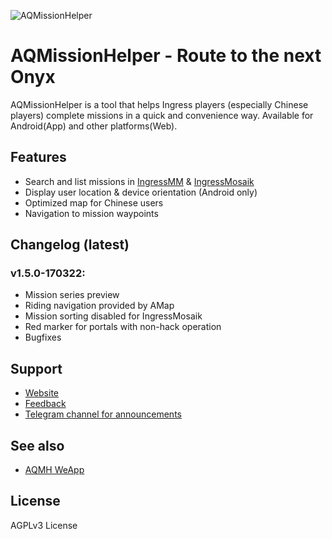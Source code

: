 ![AQMissionHelper](http://imaq.cn/mh/icon.png)

# AQMissionHelper - Route to the next Onyx
AQMissionHelper is a tool that helps Ingress players (especially Chinese players) complete missions in a quick and convenience way.
Available for Android(App) and other platforms(Web).

## Features
- Search and list missions in [IngressMM](https://ingressmm.com) & [IngressMosaik](https://ingressmosaik.com)
- Display user location & device orientation (Android only)
- Optimized map for Chinese users
- Navigation to mission waypoints

## Changelog (latest)
### v1.5.0-170322:
- Mission series preview
- Riding navigation provided by AMap
- Mission sorting disabled for IngressMosaik
- Red marker for portals with non-hack operation
- Bugfixes

## Support
- [Website](http://imaq.cn/mh/?ref=github)
- [Feedback](http://imaq.cn/mh/feedback)
- [Telegram channel for announcements](https://telegram.me/AQMissionHelper)

## See also
- [AQMH WeApp](https://github.com/DeepAQ/AQMissionHelper-WeApp)

## License
AGPLv3 License

